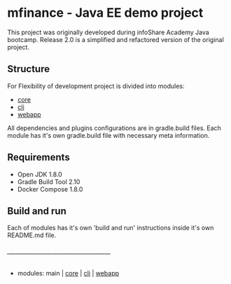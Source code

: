 # mfinance - Java EE demo project #

This project was originally developed during infoShare Academy Java bootcamp.
Release 2.0 is a simplified and refactored version of the original project.

          
## Structure ##          

For Flexibility of development project is divided into modules:<br>
* [core](core/README.md)<br> 
* [cli](cli/README.md)<br> 
* [webapp](webapp/README.md)<br>

All dependencies and plugins configurations are in gradle.build files.
Each module has it's own gradle.build file with necessary meta information. 

## Requirements ##

* Open JDK 1.8.0
* Gradle Build Tool 2.10
* Docker Compose 1.8.0

## Build and run ##

Each of modules has it's own 'build and run' instructions inside it's own README.md file.
<br>

###### _____________________________________

* modules:   main | [core](core/README.md) | [cli](cli/README.md) | [webapp](webapp/README.md)


